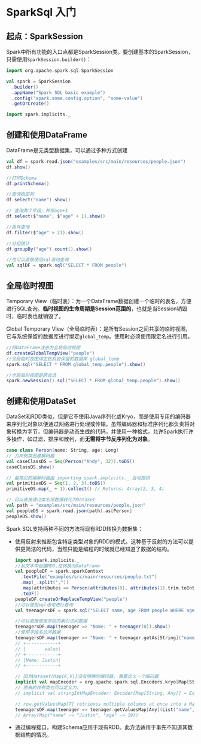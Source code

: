 # SparkSql 入门

## 起点：SparkSession

Spark中所有功能的入口点都是SparkSession类。要创建基本的SparkSession，只需使用`SparkSession.builder()`：

``` scala
import org.apache.spark.sql.SparkSession

val spark = SparkSession
  .builder()
  .appName("Spark SQL basic example")
  .config("spark.some.config.option", "some-value")
  .getOrCreate()

import spark.implicits._
```

## 创建和使用DataFrame

DataFrame是无类型数据集，可以通过多种方式创建

``` scala
val df = spark.read.json("examples/src/main/resources/people.json")
df.show()

//打印Schema
df.printSchema()

//查询指定列
df.select("name").show()

// 查询两个字段，并将age+1
df.select($"name", $"age" + 1).show()

//条件查询
df.filter($"age" > 21).show()

//分组统计
df.groupBy("age").count().show()

//也可以直接使用sql语句查询
val sqlDF = spark.sql("SELECT * FROM people")
```

## 全局临时视图

Temporary View（临时表）：为一个DataFrame数据创建一个临时的表名，方便进行SQL查询。**临时视图的生命周期是Session范围的**，也就是当Session销毁时，临时表也就销毁了。

Global Temporary View（全局临时表）：是所有Session之间共享的临时视图，它与系统保留的数据库进行绑定`global_temp`。使用时必须使用限定名进行引用。

``` scala
//将DataFrame注册为全局临时视图
df.createGlobalTempView("people")
//全局临时视图绑定到系统保留的数据库 global_temp
spark.sql("SELECT * FROM global_temp.people").show()

//全局临时视图是跨会话
spark.newSession().sql("SELECT * FROM global_temp.people").show()
```

## 创建和使用DataSet

DataSet和RDD类似，但是它不使用Java序列化或Kryo，而是使用专用的编码器来序列化对象以便通过网络进行处理或传输。虽然编码器和标准序列化都负责将对象转换为字节，但编码器是动态生成的代码，并使用一种格式，允许Spark执行许多操作，如过滤，排序和散列，而**无需将字节反序列化为对象**。

``` scala
case class Person(name: String, age: Long)
// 为样例类创建解码器
val caseClassDS = Seq(Person("Andy", 32)).toDS()
caseClassDS.show()

// 最常见的编解码器由 importing spark.implicits._ 自动提供
val primitiveDS = Seq(1, 2, 3).toDS()
primitiveDS.map(_ + 1).collect() // Returns: Array(2, 3, 4)

// 可以直接通过类名将数据转化为DataSet
val path = "examples/src/main/resources/people.json"
val peopleDS = spark.read.json(path).as[Person]
peopleDS.show()
```
Spark SQL支持两种不同的方法将现有RDD转换为数据集：

- 使用反射来推断包含特定类型对象的RDD的模式。这种基于反射的方法可以提供更简洁的代码，当然只能是编程的时候就已经知道了数据的结构。
    ```scala
    import spark.implicits._
    //从文本中创建RDD,在转换为DataFrame
    val peopleDF = spark.sparkContext
      .textFile("examples/src/main/resources/people.txt")
      .map(_.split(","))
      .map(attributes => Person(attributes(0), attributes(1).trim.toInt))
      .toDF()
    peopleDF.createOrReplaceTempView("people")
    //可以使用sql语句进行查询
    val teenagersDF = spark.sql("SELECT name, age FROM people WHERE age BETWEEN 13 AND 19")
    
    //可以直接使用字段的索引访问数据
    teenagersDF.map(teenager => "Name: " + teenager(0)).show()
    //使用字段名访问数据
    teenagersDF.map(teenager => "Name: " + teenager.getAs[String]("name")).show()
    // +------------+
    // |       value|
    // +------------+
    // |Name: Justin|
    // +------------+
    
    // 因为Dataset[Map[K,V]]没有明确的编码器, 需要定义一个编码器
    implicit val mapEncoder = org.apache.spark.sql.Encoders.kryo[Map[String, Any]]
    // 原来的样例类也可以定义为:
    // implicit val stringIntMapEncoder: Encoder[Map[String, Any]] = ExpressionEncoder()
    
    // row.getValuesMap[T] retrieves multiple columns at once into a Map[String, T]
    teenagersDF.map(teenager => teenager.getValuesMap[Any](List("name", "age"))).collect()
    // Array(Map("name" -> "Justin", "age" -> 19))
    ```

- 通过编程接口，构建Schema应用于现有RDD。此方法适用于事先不知道其数据结构的情况。
